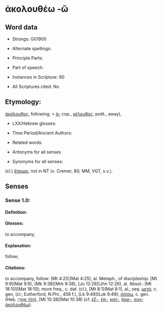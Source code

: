 # ἀκολουθέω -ῶ

<!-- Status: S2=NeedsEdits -->
<!-- Lexica used for edits:   -->

## Word data

* Strongs: G01900

* Alternate spellings:



* Principle Parts: 


* Part of speech: 


* Instances in Scripture: 90

* All Scriptures cited: No

## Etymology: 

[ἀκόλουθος](), following; < [ἀ-]() cop., [κέλευθος](), poët., away),

* LXX/Hebrew glosses: 


* Time Period/Ancient Authors: 


* Related words: 

* Antonyms for all senses

* Synonyms for all senses: 

 (cl.) [ἕπομαι](), not in NT (v. Cremer, 80; MM, VGT, s.v.).

## Senses 


### Sense  1.0: 

#### Definition: 

#### Glosses: 

to accompany; 

#### Explanation: 

follow; 

#### Citations: 

to accompany, follow: [Mt 4:25](Mat 4:25), al. Metaph., of discipleship: [Mt 9:9](Mat 9:9), [Mk 9:38](Mrk 9:38), [Jo 12:26](Jhn 12:26), al. Absol.: [Mt 18:10](Mat 18:10); more freq., c. dat. (cl.), [Mt 8:1](Mat 8:1), al.; seq. [μετά](), c. gen, (cl.; Eutherford, N.Phr., 458 f.), [Lk 9:49](Luk 9:49); [ὀπίσω](), c. gen. (Heb. [הָלַךְ אחֲֲרֵי](//en-uhl/H1980)), [Mt 10:38](Mat 10:38) (cf. [ἐξ-](), [ἐπ-](), [κατ-](), [παρ-](), [συν-ἀκολουθέω]()).
